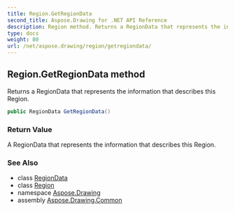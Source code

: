 ```yaml
---
title: Region.GetRegionData
second_title: Aspose.Drawing for .NET API Reference
description: Region method. Returns a RegionData that represents the information that describes this Region
type: docs
weight: 80
url: /net/aspose.drawing/region/getregiondata/
---
```

## Region.GetRegionData method

Returns a RegionData that represents the information that describes this Region.

```csharp
public RegionData GetRegionData()
```

### Return Value

A RegionData that represents the information that describes this Region.

### See Also

* class [RegionData](../../../aspose.drawing.drawing2d/regiondata/)
* class [Region](../)
* namespace [Aspose.Drawing](../../region/)
* assembly [Aspose.Drawing.Common](../../../)


